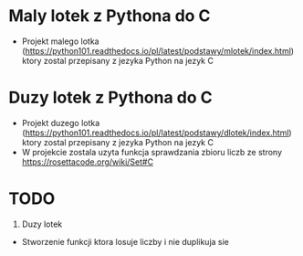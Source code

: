 # Maly lotek z Pythona do C

- Projekt malego lotka (https://python101.readthedocs.io/pl/latest/podstawy/mlotek/index.html) ktory zostal przepisany z jezyka Python na jezyk C

# Duzy lotek z Pythona do C

- Projekt duzego lotka (https://python101.readthedocs.io/pl/latest/podstawy/dlotek/index.html) ktory zostal przepisany z jezyka Python na jezyk C
- W projekcie zostala uzyta funkcja sprawdzania zbioru liczb ze strony https://rosettacode.org/wiki/Set#C

# TODO

1. Duzy lotek
  - Stworzenie funkcji ktora losuje liczby i nie duplikuja sie
